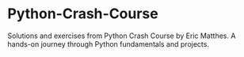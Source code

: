 # Python-Crash-Course
Solutions and exercises from Python Crash Course by Eric Matthes. A hands-on journey through Python fundamentals and projects.
